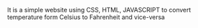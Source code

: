 It is a simple website using CSS, HTML, JAVASCRIPT to convert temperature form Celsius to Fahrenheit and vice-versa
